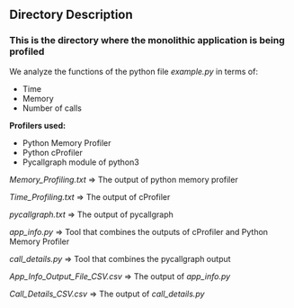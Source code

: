 ## Directory Description

### This is the directory where the monolithic application is being profiled

We analyze the functions of the python file *example.py* in terms of: 
 - Time
 - Memory 
 - Number of calls

**Profilers used:**
  - Python Memory Profiler
  - Python cProfiler
  - Pycallgraph module of python3

*Memory_Profiling.txt* => The output of python memory profiler

*Time_Profiling.txt* => The output of cProfiler

*pycallgraph.txt* => The output of pycallgraph 

*app_info.py* => Tool that combines the outputs of cProfiler and Python Memory Profiler 

*call_details.py* => Tool that combines the pycallgraph output

*App_Info_Output_File_CSV.csv* => The output of *app_info.py*

*Call_Details_CSV.csv* => The output of *call_details.py*



